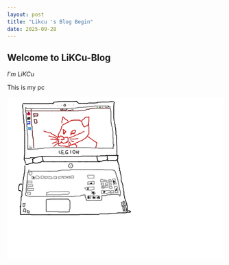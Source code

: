 ```yaml
---
layout: post
title: "Likcu 's Blog Begin"
date: 2025-09-28
---
```


## Welcome to LiKCu-Blog

*I'm LiKCu*

This is my pc

![This is my pc](/images/other/pc.jpg)
